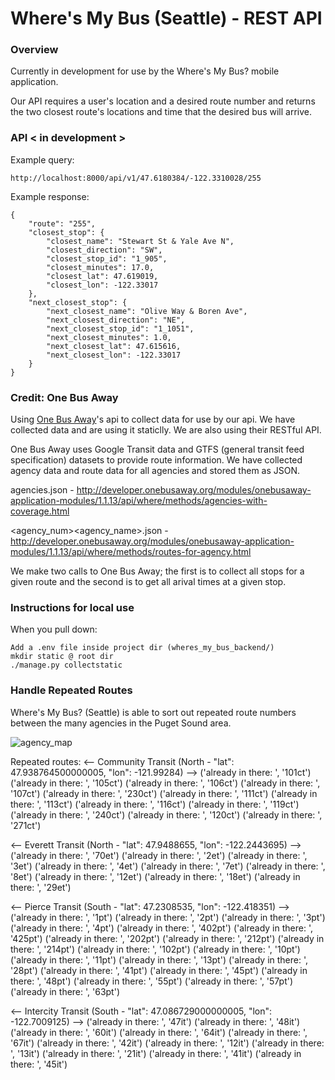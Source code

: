 # Where's My Bus (Seattle) - REST API

### Overview
Currently in development for use by the Where's My Bus? mobile application.

Our API requires a user's location and a desired route number and returns the two closest route's locations and time that the desired bus will arrive.

### API < in development >
Example query:
```
http://localhost:8000/api/v1/47.6180384/-122.3310028/255
```

Example response: 
```
{
    "route": "255",
    "closest_stop": {
        "closest_name": "Stewart St & Yale Ave N",
        "closest_direction": "SW",
        "closest_stop_id": "1_905",
        "closest_minutes": 17.0,
        "closest_lat": 47.619019,
        "closest_lon": -122.33017
    },
    "next_closest_stop": {
        "next_closest_name": "Olive Way & Boren Ave",
        "next_closest_direction": "NE",
        "next_closest_stop_id": "1_1051",
        "next_closest_minutes": 1.0,
        "next_closest_lat": 47.615616,
        "next_closest_lon": -122.33017
    }
}
```

### Credit: One Bus Away
Using [One Bus Away](http://developer.onebusaway.org/modules/onebusaway-application-modules/1.1.14/api/where/index.html)'s api to collect data for use by our api. We have collected data and are using it staticlly. We are also using their RESTful API.

One Bus Away uses Google Transit data and GTFS (general transit feed specification) datasets to provide route information. We have collected agency data and route data for all agencies and stored them as JSON. 

agencies.json - http://developer.onebusaway.org/modules/onebusaway-application-modules/1.1.13/api/where/methods/agencies-with-coverage.html

<agency_num><agency_name>.json - http://developer.onebusaway.org/modules/onebusaway-application-modules/1.1.13/api/where/methods/routes-for-agency.html

We make two calls to One Bus Away; the first is to collect all stops for a given route and the second is to get all arival times at a given stop.

### Instructions for local use

When you pull down:
```
Add a .env file inside project dir (wheres_my_bus_backend/)
mkdir static @ root dir
./manage.py collectstatic
```

### Handle Repeated Routes
Where's My Bus? (Seattle) is able to sort out repeated route numbers between the many agencies in the Puget Sound area.

![agency_map](agency_map.png)



Repeated routes:
<-- Community Transit (North - "lat": 47.938764500000005, "lon": -121.99284) -->
('already in there: ', '101ct')
('already in there: ', '105ct')
('already in there: ', '106ct')
('already in there: ', '107ct')
('already in there: ', '230ct')
('already in there: ', '111ct')
('already in there: ', '113ct')
('already in there: ', '116ct')
('already in there: ', '119ct')
('already in there: ', '240ct')
('already in there: ', '120ct')
('already in there: ', '271ct')

<-- Everett Transit (North - "lat": 47.9488655, "lon": -122.2443695) -->
('already in there: ', '70et')
('already in there: ', '2et')
('already in there: ', '3et')
('already in there: ', '4et')
('already in there: ', '7et')
('already in there: ', '8et')
('already in there: ', '12et')
('already in there: ', '18et')
('already in there: ', '29et')

<-- Pierce Transit (South - "lat": 47.2308535, "lon": -122.418351) -->
('already in there: ', '1pt')
('already in there: ', '2pt')
('already in there: ', '3pt')
('already in there: ', '4pt')
('already in there: ', '402pt')
('already in there: ', '425pt')
('already in there: ', '202pt')
('already in there: ', '212pt')
('already in there: ', '214pt')
('already in there: ', '102pt')
('already in there: ', '10pt')
('already in there: ', '11pt')
('already in there: ', '13pt')
('already in there: ', '28pt')
('already in there: ', '41pt')
('already in there: ', '45pt')
('already in there: ', '48pt')
('already in there: ', '55pt')
('already in there: ', '57pt')
('already in there: ', '63pt')

<-- Intercity Transit (South - "lat": 47.086729000000005, "lon": -122.7009125) -->
('already in there: ', '47it')
('already in there: ', '48it')
('already in there: ', '60it')
('already in there: ', '64it')
('already in there: ', '67it')
('already in there: ', '42it')
('already in there: ', '12it')
('already in there: ', '13it')
('already in there: ', '21it')
('already in there: ', '41it')
('already in there: ', '45it')